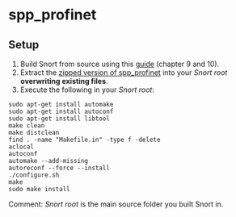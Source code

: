 # spp_profinet

## Setup

1. Build Snort from source using this [guide](https://s3.amazonaws.com/snort-org-site/production/document_files/files/000/000/090/original/Snort_2.9.8.x_on_Ubuntu_12-14-15.pdf) (chapter 9 and 10).
2. Extract the [zipped version of spp_profinet](https://github.com/TruffleHog/spp_profinet/archive/master.zip) into your _Snort root_ __overwriting existing files__.
3. Execute the following in your _Snort root_:
```
sudo apt-get install automake
sudo apt-get install autoconf
sudo apt-get install libtool
make clean
make distclean
find . -name "Makefile.in" -type f -delete
aclocal
autoconf
automake --add-missing
autoreconf --force --install
./configure.sh
make
sudo make install
```

Comment: _Snort root_ is the main source folder you built Snort in. 
